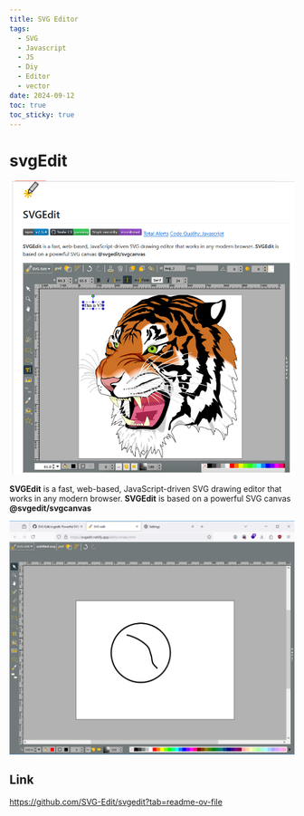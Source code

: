 ```yaml
---
title: SVG Editor
tags:
  - SVG
  - Javascript
  - JS
  - Diy
  - Editor
  - vector
date: 2024-09-12
toc: true
toc_sticky: true
---
```


# svgEdit

![](../_asset/2024-09-12svgedit_image_1.png)

**SVGEdit** is a fast, web-based, JavaScript-driven SVG drawing editor that works in any modern browser. **SVGEdit** is based on a powerful SVG canvas **@svgedit/svgcanvas**

![](../_asset/2024-09-12svgedit_image_2.png)


## Link

https://github.com/SVG-Edit/svgedit?tab=readme-ov-file
